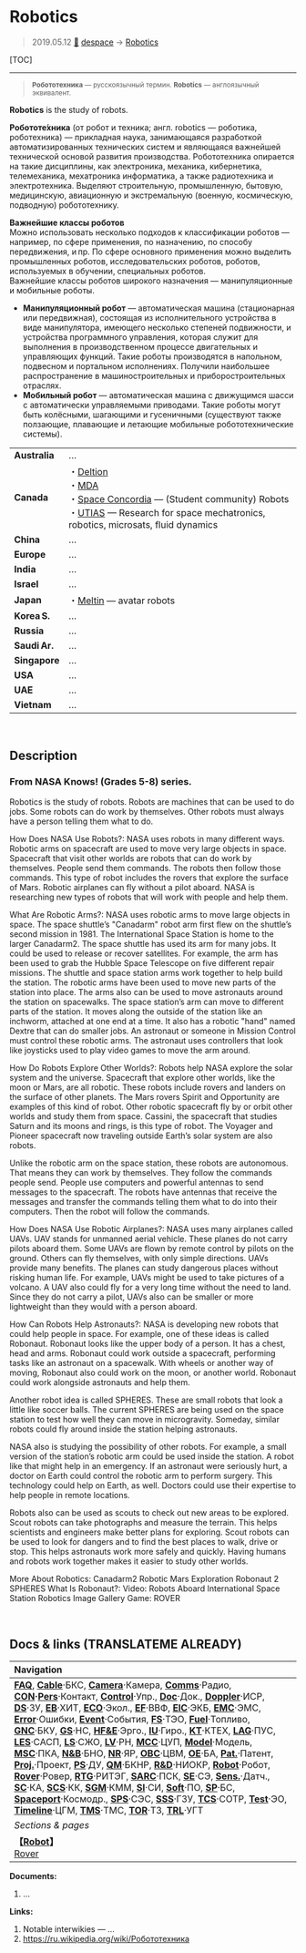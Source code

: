 # Robotics
> 2019.05.12 [🚀](../index/index.md) [despace](index.md) → [Robotics](robotics.md)

[TOC]

---

> <small>**Робототехника** — русскоязычный термин. **Robotics** — англоязычный эквивалент.</small>

**Robotics** is the study of robots.

**Робототе́хника** (от робот и техника; англ. robotics — роботика, роботехника) — прикладная наука, занимающаяся разработкой автоматизированных технических систем и являющаяся важнейшей технической основой развития производства. Робототехника опирается на такие дисциплины, как электроника, механика, кибернетика, телемеханика, мехатроника информатика, а также радиотехника и электротехника. Выделяют строительную, промышленную, бытовую, медицинскую, авиационную и экстремальную (военную, космическую, подводную) робототехнику.

**Важнейшие классы роботов**  
Можно использовать несколько подходов к классификации роботов — например, по сфере применения, по назначению, по способу передвижения, и пр. По сфере основного применения можно выделить промышленных роботов, исследовательских роботов, роботов, используемых в обучении, специальных роботов.  
Важнейшие классы роботов широкого назначения — манипуляционные и мобильные роботы.

   - **Манипуляционный робот** — автоматическая машина (стационарная или передвижная), состоящая из исполнительного устройства в виде манипулятора, имеющего несколько степеней подвижности, и устройства программного управления, которая служит для выполнения в производственном процессе двигательных и управляющих функций. Такие роботы производятся в напольном, подвесном и портальном исполнениях. Получили наибольшее распространение в машиностроительных и приборостроительных отраслях.
   - **Мобильный робот** — автоматическая машина с движущимся шасси с автоматически управляемыми приводами. Такие роботы могут быть колёсными, шагающими и гусеничными (существуют также ползающие, плавающие и летающие мобильные робототехнические системы).

| | |
|:--|:--|
|**Australia**|…|
|**Canada**|・[Deltion](zz_deltion.md)<br> ・[MDA](zz_mda.md)<br> ・[Space Concordia](zz_space_concordia.md) — (Student community) Robots<br> ・[UTIAS](zz_utias.md) — Research for space mechatronics, robotics, microsats, fluid dynamics|
|**China**|…|
|**Europe**|…|
|**India**|…|
|**Israel**|…|
|**Japan**|・[Meltin](zz_meltin.md) — avatar robots|
|**Korea S.**|…|
|**Russia**|…|
|**Saudi Ar.**|…|
|**Singapore**|…|
|**USA**|…|
|**UAE**|…|
|**Vietnam**|…|



<p style="page-break-after:always"> </p>

## Description

### From NASA Knows! (Grades 5-8) series.
Robotics is the study of robots. Robots are machines that can be used to do jobs. Some robots can do work by themselves. Other robots must always have a person telling them what to do.

How Does NASA Use Robots?:
NASA uses robots in many different ways. Robotic arms on spacecraft are used to move very large objects in space. Spacecraft that visit other worlds are robots that can do work by themselves. People send them commands. The robots then follow those commands. This type of robot includes the rovers that explore the surface of Mars. Robotic airplanes can fly without a pilot aboard. NASA is researching new types of robots that will work with people and help them.


What Are Robotic Arms?:
NASA uses robotic arms to move large objects in space. The space shuttle’s "Canadarm" robot arm first flew on the shuttle’s second mission in 1981. The International Space Station is home to the larger Canadarm2. The space shuttle has used its arm for many jobs. It could be used to release or recover satellites. For example, the arm has been used to grab the Hubble Space Telescope on five different repair missions. The shuttle and space station arms work together to help build the station. The robotic arms have been used to move new parts of the station into place. The arms also can be used to move astronauts around the station on spacewalks. The space station’s arm can move to different parts of the station. It moves along the outside of the station like an inchworm, attached at one end at a time. It also has a robotic "hand" named Dextre that can do smaller jobs. An astronaut or someone in Mission Control must control these robotic arms. The astronaut uses controllers that look like joysticks used to play video games to move the arm around.


How Do Robots Explore Other Worlds?:
Robots help NASA explore the solar system and the universe. Spacecraft that explore other worlds, like the moon or Mars, are all robotic. These robots include rovers and landers on the surface of other planets. The Mars rovers Spirit and Opportunity are examples of this kind of robot. Other robotic spacecraft fly by or orbit other worlds and study them from space. Cassini, the spacecraft that studies Saturn and its moons and rings, is this type of robot. The Voyager and Pioneer spacecraft now traveling outside Earth’s solar system are also robots.

Unlike the robotic arm on the space station, these robots are autonomous. That means they can work by themselves. They follow the commands people send. People use computers and powerful antennas to send messages to the spacecraft. The robots have antennas that receive the messages and transfer the commands telling them what to do into their computers. Then the robot will follow the commands.


How Does NASA Use Robotic Airplanes?:
NASA uses many airplanes called UAVs. UAV stands for unmanned aerial vehicle. These planes do not carry pilots aboard them. Some UAVs are flown by remote control by pilots on the ground. Others can fly themselves, with only simple directions. UAVs provide many benefits. The planes can study dangerous places without risking human life. For example, UAVs might be used to take pictures of a volcano. A UAV also could fly for a very long time without the need to land. Since they do not carry a pilot, UAVs also can be smaller or more lightweight than they would with a person aboard.


How Can Robots Help Astronauts?:
NASA is developing new robots that could help people in space. For example, one of these ideas is called Robonaut. Robonaut looks like the upper body of a person. It has a chest, head and arms. Robonaut could work outside a spacecraft, performing tasks like an astronaut on a spacewalk. With wheels or another way of moving, Robonaut also could work on the moon, or another world. Robonaut could work alongside astronauts and help them.

Another robot idea is called SPHERES. These are small robots that look a little like soccer balls. The current SPHERES are being used on the space station to test how well they can move in microgravity. Someday, similar robots could fly around inside the station helping astronauts.

NASA also is studying the possibility of other robots. For example, a small version of the station’s robotic arm could be used inside the station. A robot like that might help in an emergency. If an astronaut were seriously hurt, a doctor on Earth could control the robotic arm to perform surgery. This technology could help on Earth, as well. Doctors could use their expertise to help people in remote locations.

Robots also can be used as scouts to check out new areas to be explored. Scout robots can take photographs and measure the terrain. This helps scientists and engineers make better plans for exploring. Scout robots can be used to look for dangers and to find the best places to walk, drive or stop. This helps astronauts work more safely and quickly. Having humans and robots work together makes it easier to study other worlds.


More About Robotics:
Canadarm2
Robotic Mars Exploration
Robonaut 2
SPHERES
What Is Robonaut?:
Video: Robots Aboard International Space Station
Robotics Image Gallery
Game: ROVER



<p style="page-break-after:always"> </p>

## Docs & links (TRANSLATEME ALREADY)
|Navigation|
|:--|
|**[FAQ](faq.md)**, **[Cable](cable.md)**·БКС, **[Camera](cam.md)**·Камера, **[Comms](comms.md)**·Радио, **[CON](contact.md)·[Pers](person.md)**·Контакт, **[Control](control.md)**·Упр., **[Doc](doc.md)**·Док., **[Doppler](doppler.md)**·ИСР, **[DS](ds.md)**·ЗУ, **[EB](eb.md)**·ХИТ, **[ECO](ecology.md)**·Экол., **[EF](ef.md)**·ВВФ, **[ElC](elc.md)**·ЭКБ, **[EMC](emc.md)**·ЭМС, **[Error](error.md)**·Ошибки, **[Event](event.md)**·События, **[FS](fs.md)**·ТЭО, **[Fuel](fuel.md)**·Топливо, **[GNC](gnc.md)**·БКУ, **[GS](scs.md)**·НС, **[HF&E](hfe.md)**·Эрго., **[IU](iu.md)**·Гиро., **[KT](kt.md)**·КТЕХ, **[LAG](lag.md)**·ПУC, **[LES](les.md)**·САСП, **[LS](ls.md)**·СЖО, **[LV](lv.md)**·РН, **[MCC](mcc.md)**·ЦУП, **[Model](model.md)**·Модель, **[MSC](sc.md)**·ПКА, **[N&B](nnb.md)**·БНО, **[NR](nr.md)**·ЯР, **[OBC](obc.md)**·ЦВМ, **[OE](oe.md)**·БА, **[Pat.](патент.md)**·Патент, **[Proj.](project.md)**·Проект, **[PS](ps.md)**·ДУ, **[QM](qm.md)**·БКНР, **[R&D](rnd.md)**·НИОКР, **[Robot](robotics.md)**·Робот, **[Rover](rover.md)**·Ровер, **[RTG](rtg.md)**·РИТЭГ, **[SARC](sarc.md)**·ПСК, **[SE](se.md)**·СЭ, **[Sens.](sensor.md)**·Датч., **[SC](sc.md)**·КА, **[SCS](scs.md)**·КК, **[SGM](sgm.md)**·КММ, **[SI](si.md)**·СИ, **[Soft](soft.md)**·ПО, **[SP](sp.md)**·БС, **[Spaceport](spaceport.md)**·Космодр., **[SPS](sps.md)**·СЭС, **[SSS](sss.md)**·ГЗУ, **[TCS](tcs.md)**·СОТР, **[Test](test.md)**·ЭО, **[Timeline](timeline.md)**·ЦГМ, **[TMS](tms.md)**·ТМС, **[TOR](tor.md)**·ТЗ, **[TRL](trl.md)**·УГТ|
|*Sections & pages*|
|**【[Robot](robotics.md)】**<br> [Rover](rover.md)|

**Documents:**

   1. …

**Links:**

   1. Notable interwikies — …
   1. <https://ru.wikipedia.org/wiki/Робототехника>
